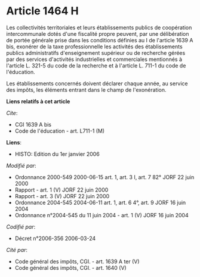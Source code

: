 # Article 1464 H

Les collectivités territoriales et leurs établissements publics de coopération intercommunale dotés d'une fiscalité propre
peuvent, par une délibération de portée générale prise dans les conditions définies au I de l'article 1639 A bis, exonérer de
la taxe professionnelle les activités des établissements publics administratifs d'enseignement supérieur ou de recherche
gérées par des services d'activités industrielles et commerciales mentionnés à l'article L. 321-5 du code de la recherche et
à l'article L. 711-1 du code de l'éducation.

Les établissements concernés doivent déclarer chaque année, au service des impôts, les éléments entrant dans le champ de
l'exonération.

**Liens relatifs à cet article**

_Cite_:

  - CGI 1639 A bis
  - Code de l'éducation - art. L711-1 (M)

**Liens**:

  - HISTO: Edition du 1er janvier 2006

_Modifié par_:

  - Ordonnance 2000-549 2000-06-15 art. 1, art. 3 I, art. 7 82° JORF 22 juin 2000
  - Rapport - art. 1 (V) JORF 22 juin 2000
  - Rapport - art. 3 (V) JORF 22 juin 2000
  - Ordonnance 2004-545 2004-06-11 art. 1, art. 6 4°, art. 9 JORF 16 juin 2004
  - Ordonnance n°2004-545 du 11 juin 2004 - art. 1 (V) JORF 16 juin 2004

_Codifié par_:

  - Décret n°2006-356 2006-03-24

_Cité par_:

  - Code général des impôts, CGI. - art. 1639 A ter (V)
  - Code général des impôts, CGI. - art. 1640 (V)
